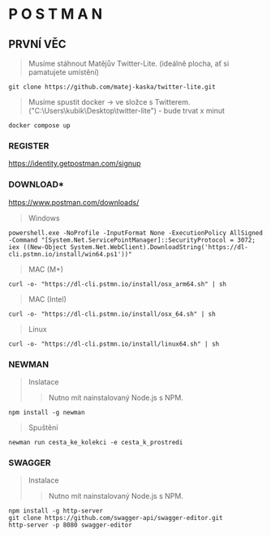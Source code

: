 # P O S T M A N

## PRVNÍ VĚC
>Musíme stáhnout Matějův Twitter-Lite. (ideálně plocha, ať si pamatujete umístění)
```
git clone https://github.com/matej-kaska/twitter-lite.git
```
>Musíme spustit docker -> ve složce s Twitterem. ("C:\Users\kubik\Desktop\twitter-lite") - bude trvat x minut
```
docker compose up
```


### REGISTER
https://identity.getpostman.com/signup


### DOWNLOAD*
https://www.postman.com/downloads/

>Windows
```
powershell.exe -NoProfile -InputFormat None -ExecutionPolicy AllSigned -Command "[System.Net.ServicePointManager]::SecurityProtocol = 3072; iex ((New-Object System.Net.WebClient).DownloadString('https://dl-cli.pstmn.io/install/win64.ps1'))"
```

>MAC (M+)
```
curl -o- "https://dl-cli.pstmn.io/install/osx_arm64.sh" | sh
```

>MAC (Intel)
```
curl -o- "https://dl-cli.pstmn.io/install/osx_64.sh" | sh
```

>Linux
```
curl -o- "https://dl-cli.pstmn.io/install/linux64.sh" | sh
```

### NEWMAN
>Inslatace
>>Nutno mít nainstalovaný Node.js s NPM.
```
npm install -g newman
```
>Spuštění
```
newman run cesta_ke_kolekci -e cesta_k_prostredi
```

### SWAGGER
>Instalace
>>Nutno mít nainstalovaný Node.js s NPM.
```
npm install -g http-server
git clone https://github.com/swagger-api/swagger-editor.git
http-server -p 8080 swagger-editor
```


